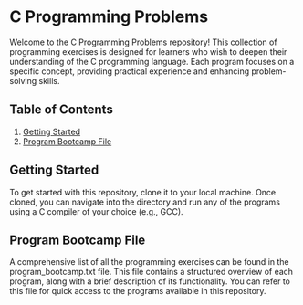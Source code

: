 # C Programming Problems
Welcome to the C Programming Problems repository! This collection of programming exercises is designed for learners who wish to deepen their understanding of the C programming language. Each program focuses on a specific concept, providing practical experience and enhancing problem-solving skills.

## Table of Contents
1. [Getting Started](#getting-started)
2. [Program Bootcamp File](#program-bootcamp-file)

## Getting Started
To get started with this repository, clone it to your local machine.
Once cloned, you can navigate into the directory and run any of the programs using a C compiler of your choice (e.g., GCC).

## Program Bootcamp File
A comprehensive list of all the programming exercises can be found in the program_bootcamp.txt file. This file contains a structured overview of each program, along with a brief description of its functionality. You can refer to this file for quick access to the programs available in this repository.
